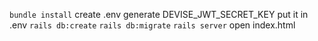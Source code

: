 `bundle install`
create .env
generate DEVISE_JWT_SECRET_KEY
put it in .env
`rails db:create`
`rails db:migrate`
`rails server`
open index.html
